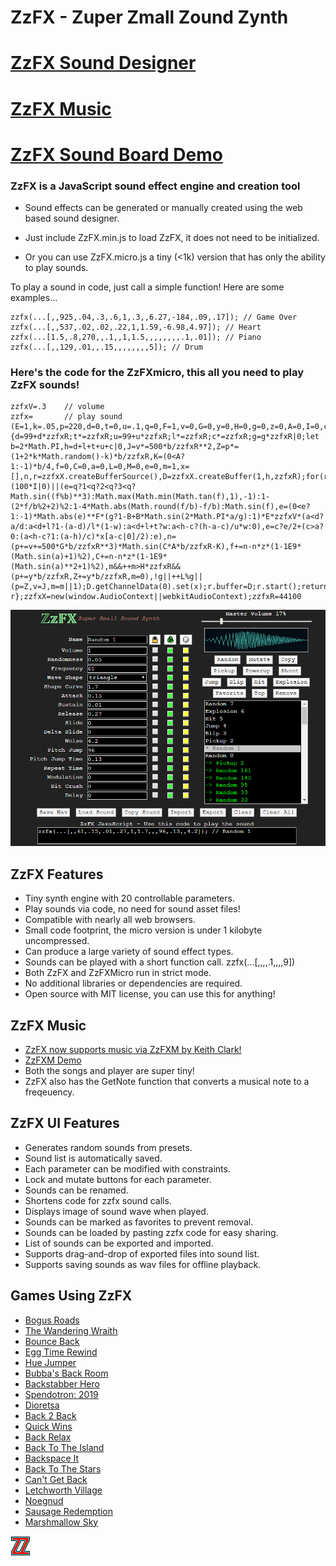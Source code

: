 # ZzFX - Zuper Zmall Zound Zynth

# [ZzFX Sound Designer](https://killedbyapixel.github.io/ZzFX)
# [ZzFX Music](https://keithclark.github.io/ZzFXM/)
# [ZzFX Sound Board Demo](https://codepen.io/KilledByAPixel/full/BaowKzv)

### ZzFX is a JavaScript sound effect engine and creation tool

- Sound effects can be generated or manually created using the web based sound designer.

- Just include ZzFX.min.js to load ZzFX, it does not need to be initialized.

- Or you can use ZzFX.micro.js a tiny (<1k) version that has only the ability to play sounds.

To play a sound in code, just call a simple function! Here are some examples...

```
zzfx(...[,,925,.04,.3,.6,1,.3,,6.27,-184,.09,.17]); // Game Over
zzfx(...[,,537,.02,.02,.22,1,1.59,-6.98,4.97]); // Heart
zzfx(...[1.5,.8,270,,.1,,1,1.5,,,,,,,,.1,.01]); // Piano
zzfx(...[,,129,.01,,.15,,,,,,,,5]); // Drum
```

### Here's the code for the ZzFXmicro, this all you need to play ZzFX sounds!

```
zzfxV=.3    // volume
zzfx=       // play sound
(E=1,k=.05,p=220,d=0,t=0,u=.1,q=0,F=1,v=0,G=0,y=0,H=0,g=0,z=0,A=0,I=0,c=0,w=1,l=0,B=0)=>{d=99+d*zzfxR;t*=zzfxR;u=99+u*zzfxR;l*=zzfxR;c*=zzfxR;g=g*zzfxR|0;let b=2*Math.PI,h=d+l+t+u+c|0,J=v*=500*b/zzfxR**2,Z=p*=(1+2*k*Math.random()-k)*b/zzfxR,K=(0<A?1:-1)*b/4,f=0,C=0,a=0,L=0,M=0,e=0,m=1,x=[],n,r=zzfxX.createBufferSource(),D=zzfxX.createBuffer(1,h,zzfxR);for(r.connect(zzfxX.destination);a<h;x[a++]=e)++M%(100*I|0)||(e=q?1<q?2<q?3<q?Math.sin((f%b)**3):Math.max(Math.min(Math.tan(f),1),-1):1-(2*f/b%2+2)%2:1-4*Math.abs(Math.round(f/b)-f/b):Math.sin(f),e=(0<e?1:-1)*Math.abs(e)**F*(g?1-B+B*Math.sin(2*Math.PI*a/g):1)*E*zzfxV*(a<d?a/d:a<d+l?1-(a-d)/l*(1-w):a<d+l+t?w:a<h-c?(h-a-c)/u*w:0),e=c?e/2+(c>a?0:(a<h-c?1:(a-h)/c)*x[a-c|0]/2):e),n=(p+=v+=500*G*b/zzfxR**3)*Math.sin(C*A*b/zzfxR-K),f+=n-n*z*(1-1E9*(Math.sin(a)+1)%2),C+=n-n*z*(1-1E9*(Math.sin(a)**2+1)%2),m&&++m>H*zzfxR&&(p+=y*b/zzfxR,Z+=y*b/zzfxR,m=0),!g||++L%g||(p=Z,v=J,m=m||1);D.getChannelData(0).set(x);r.buffer=D;r.start();return r};zzfxX=new(window.AudioContext||webkitAudioContext);zzfxR=44100
```

![ZzFX Image](/screenshot.jpg)

## ZzFX Features

- Tiny synth engine with 20 controllable parameters.
- Play sounds via code, no need for sound asset files!
- Compatible with nearly all web browsers.
- Small code footprint, the micro version is under 1 kilobyte uncompressed.
- Can produce a large variety of sound effect types.
- Sounds can be played with a short function call. zzfx(...[,,,,.1,,,,9])
- Both ZzFX and ZzFXMicro run in strict mode.
- No additional libraries or dependencies are required.
- Open source with MIT license, you can use this for anything!

## ZzFX Music

- [ZzFX now supports music via ZzFXM by Keith Clark!](https://github.com/keithclark/ZzFXM/)
- [ZzFXM Demo](https://keithclark.github.io/ZzFXM/)
- Both the songs and player are super tiny! 
- ZzFX also has the GetNote function that converts a musical note to a freqeuency.

## ZzFX UI Features

- Generates random sounds from presets.
- Sound list is automatically saved.
- Each parameter can be modified with constraints.
- Lock and mutate buttons for each parameter.
- Sounds can be renamed.
- Shortens code for zzfx sound calls.
- Displays image of sound wave when played.
- Sounds can be marked as favorites to prevent removal.
- Sounds can be loaded by pasting zzfx code for easy sharing.
- List of sounds can be exported and imported.
- Supports drag-and-drop of exported files into sound list.
- Supports saving sounds as wav files for offline playback.

## Games Using ZzFX

- [Bogus Roads](https://www.newgrounds.com/portal/view/747570)
- [The Wandering Wraith](https://js13kgames.com/entries/the-wandering-wraith)
- [Bounce Back](https://js13kgames.com/entries/bounce-back)
- [Egg Time Rewind](https://killedbyapixel.itch.io/egg-time)
- [Hue Jumper](https://killedbyapixel.itch.io/hue-jumper)
- [Bubba's Back Room](https://js13kgames.com/entries/bubbas-back-room)
- [Backstabber Hero](https://js13kgames.com/entries/backstabber-hero)
- [Spendotron: 2019](https://killedbyapixel.itch.io/currency-wars)
- [Dioretsa](https://js13kgames.com/entries/20461-dioretsa)
- [Back 2 Back](https://js13kgames.com/entries/back-2-back)
- [Quick Wins](https://js13kgames.com/entries/quick-wins)
- [Back Relax](http://js13kgames.com/entries/back-relax)
- [Back To The Island](https://js13kgames.com/entries/back-to-the-island)
- [Backspace It](http://js13kgames.com/entries/backspace-it)
- [Back To The Stars](https://js13kgames.com/entries/back-to-the-stars)
- [Can't Get Back](https://js13kgames.com/entries/cant-get-back)
- [Letchworth Village](https://js13kgames.com/entries/letchworth-village)
- [Noegnud](https://js13kgames.com/entries/noegnud)
- [Sausage Redemption](https://gogoprog.itch.io/sausage-redemption)
- [Marshmallow Sky](https://github.com/baturinsky/marshmallow-sky) 

![ZzFX Image](/favicon.png) 
